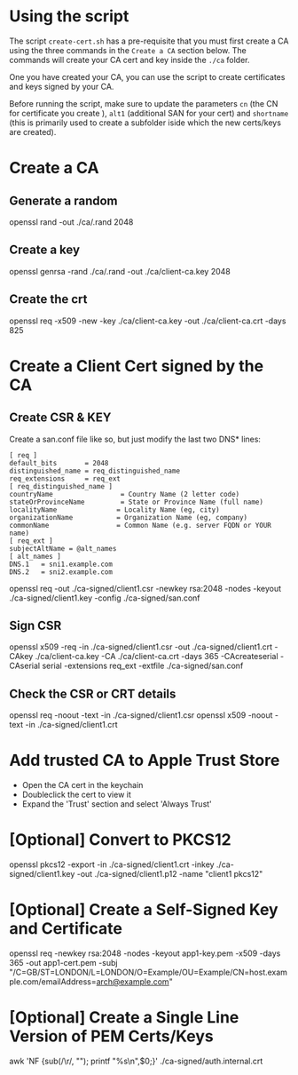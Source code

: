 # Using the script

The script `create-cert.sh` has a pre-requisite that you must first create a CA using the three commands in the `Create a CA` section below.  The commands will create your CA cert and key inside the `./ca` folder.

One you have created your CA, you can use the script to create certificates and keys signed by your CA.

Before running the script, make sure to update the parameters `cn` (the CN for certificate you create ), `alt1` (additional SAN for your cert) and `shortname` (this is primarily used to create a subfolder iside which the new certs/keys are created).

# Create a CA

## Generate a random
openssl rand -out ./ca/.rand 2048

## Create a key
openssl genrsa -rand ./ca/.rand -out ./ca/client-ca.key 2048

## Create the crt
openssl req -x509 -new -key ./ca/client-ca.key -out ./ca/client-ca.crt -days 825

# Create a Client Cert signed by the CA

## Create CSR & KEY
Create a san.conf file like so, but just modify the last two DNS* lines:

    [ req ]
    default_bits       = 2048
    distinguished_name = req_distinguished_name
    req_extensions     = req_ext
    [ req_distinguished_name ]
    countryName                 = Country Name (2 letter code)
    stateOrProvinceName         = State or Province Name (full name)
    localityName               = Locality Name (eg, city)
    organizationName           = Organization Name (eg, company)
    commonName                 = Common Name (e.g. server FQDN or YOUR name)
    [ req_ext ]
    subjectAltName = @alt_names
    [ alt_names ]
    DNS.1   = sni1.example.com
    DNS.2   = sni2.example.com

openssl req -out ./ca-signed/client1.csr -newkey rsa:2048 -nodes -keyout ./ca-signed/client1.key -config ./ca-signed/san.conf

## Sign CSR
openssl x509 -req -in ./ca-signed/client1.csr -out ./ca-signed/client1.crt -CAkey ./ca/client-ca.key -CA ./ca/client-ca.crt -days 365 -CAcreateserial -CAserial serial -extensions req_ext -extfile ./ca-signed/san.conf

## Check the CSR or CRT details
openssl req -noout -text -in ./ca-signed/client1.csr
openssl x509 -noout -text -in ./ca-signed/client1.crt 

# Add trusted CA to Apple Trust Store
- Open the CA cert in the keychain
- Doubleclick the cert to view it
- Expand the 'Trust' section and select 'Always Trust'


# [Optional] Convert to PKCS12
openssl pkcs12 -export -in ./ca-signed/client1.crt -inkey ./ca-signed/client1.key -out ./ca-signed/client1.p12 -name "client1 pkcs12"

# [Optional] Create a Self-Signed Key and Certificate

openssl req -newkey rsa:2048 -nodes -keyout  app1-key.pem -x509 -days 365 -out  app1-cert.pem -subj "/C=GB/ST=LONDON/L=LONDON/O=Example/OU=Example/CN=host.example.com/emailAddress=arch@example.com"

# [Optional] Create a Single Line Version of PEM Certs/Keys
awk 'NF {sub(/\r/, ""); printf "%s\\n",$0;}' ./ca-signed/auth.internal.crt  